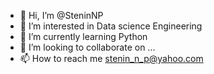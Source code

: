 - 👋 Hi, I’m @SteninNP
- 👀 I’m interested in Data science Engineering
- 🌱 I’m currently learning Python
- 💞️ I’m looking to collaborate on ...
- 📫 How to reach me stenin_n_p@yahoo.com

<!---
SteninNP/SteninNP is a ✨ special ✨ repository because its `README.md` (this file) appears on your GitHub profile.
You can click the Preview link to take a look at your changes.
--->
